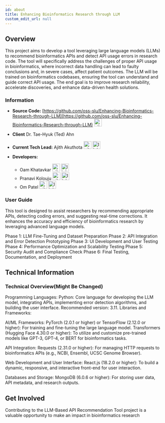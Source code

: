 ```yaml
---
id: about
title: Enhancing Bioinformatics Research through LLM
custom_edit_url: null
---
```


## Overview

This project aims to develop a tool leveraging large language models (LLMs) to recommend bioinformatics APIs and detect API usage errors in research code. The tool will specifically address the challenges of proper API usage in bioinformatics, where incorrect data handling can lead to faulty conclusions and, in severe cases, affect patient outcomes. The LLM will be trained on bioinformatics codebases, ensuring the tool can understand and guide correct API usage. The end goal is to improve research reliability, accelerate discoveries, and enhance data-driven health solutions.

### Information

- **Source Code:** [https://github.com/oss-slu/Enhancing-Bioinformatics-Research-through-LLM](https://github.com/oss-slu/Enhancing-Bioinformatics-Research-through-LLM) [<img src="/img/git-alt.svg" alt="git" width="25" height="25" />](https://github.com/oss-slu/Enhancing-Bioinformatics-Research-through-LLM)

- **Client** Dr. Tae-Hyuk (Ted) Ahn

- **Current Tech Lead:** Ajith Akuthota [<img src="/img/github.svg" alt="github" width="25" height="25" />](https://github.com/AjithAkuthota23) [<img src="/img/linkedin.svg" alt="linkedin" width="25" height="25" />](https://www.linkedin.com/in/ajith-akuthota-4693081a8/)

- **Developers:**
  - Oam Khatavkar [<img src="/img/github.svg" alt="github" width="25" height="25" />](https://github.com/oam67) [<img src="/img/linkedin.svg" alt="linkedin" width="25" height="25" />](https://www.linkedin.com/in/oam-khatavkar-557775278/)
  -  Pranavi Kolouju [<img src="/img/github.svg" alt="github" width="25" height="25" />](https://github.com/PranaviKolouju) [<img src="/img/linkedin.svg" alt="linkedin" width="25" height="25" />](https://www.linkedin.com/in/pranavi-kolouju-a77582247/)
  - Om Patel [<img src="/img/github.svg" alt="github" width="25" height="25" />](https://github.com/Omp06) [<img src="/img/linkedin.svg" alt="linkedin" width="25" height="25" />](https://www.linkedin.com/in/om-patel-73a0b220a/) 


### User Guide

This tool is designed to assist researchers by recommending appropriate APIs, detecting coding errors, and suggesting real-time corrections. It enhances the accuracy and efficiency of bioinformatics research by leveraging advanced language models.

Phase 1: LLM Fine-Tuning and Dataset Preparation
Phase 2: API Integration and Error Detection Prototyping
Phase 3: UI Development and User Testing
Phase 4: Performance Optimization and Scalability Testing
Phase 5: Security Audit and Compliance Check
Phase 6: Final Testing, Documentation, and Deployment


## Technical Information

### Technical Overview(Might Be Changed)


Programming Languages:
Python: Core language for developing the LLM model, integrating APIs, implementing error detection algorithms, and building the user interface. Recommended version: 3.11.
Libraries and Frameworks:

AI/ML Frameworks:
PyTorch (2.0.1 or higher) or TensorFlow (2.12.0 or higher): For training and fine-tuning the large language model.
Transformers (Hugging Face 4.30.0 or higher): To utilize and customize pre-trained models like GPT-3, GPT-4, or BERT for bioinformatics tasks.

API Integration:
Requests (2.31.0 or higher): For managing HTTP requests to bioinformatics APIs (e.g., NCBI, Ensembl, UCSC Genome Browser).

Web Development and User Interface:
React.js (18.2.0 or higher): To build a dynamic, responsive, and interactive front-end for user interaction.

Databases and Storage:
MongoDB (6.0.6 or higher): For storing user data, API metadata, and research outputs.

## Get Involved
Contributing to the LLM-Based API Recommendation Tool project is a valuable opportunity to make an impact in bioinformatics research